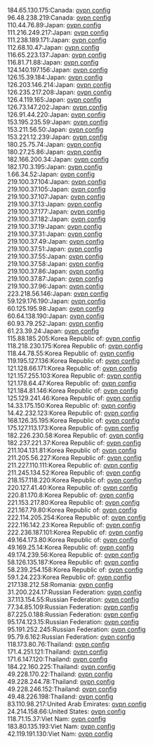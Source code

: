 184.65.130.175:Canada: [ovpn config](vpn/184_65_130_175.ovpn)  
96.48.238.219:Canada: [ovpn config](vpn/96_48_238_219.ovpn)  
110.44.76.89:Japan: [ovpn config](vpn/110_44_76_89.ovpn)  
111.216.249.217:Japan: [ovpn config](vpn/111_216_249_217.ovpn)  
111.238.189.171:Japan: [ovpn config](vpn/111_238_189_171.ovpn)  
112.68.10.47:Japan: [ovpn config](vpn/112_68_10_47.ovpn)  
116.65.223.137:Japan: [ovpn config](vpn/116_65_223_137.ovpn)  
116.81.71.88:Japan: [ovpn config](vpn/116_81_71_88.ovpn)  
124.140.197.156:Japan: [ovpn config](vpn/124_140_197_156.ovpn)  
126.15.39.184:Japan: [ovpn config](vpn/126_15_39_184.ovpn)  
126.203.146.214:Japan: [ovpn config](vpn/126_203_146_214.ovpn)  
126.235.217.208:Japan: [ovpn config](vpn/126_235_217_208.ovpn)  
126.4.119.165:Japan: [ovpn config](vpn/126_4_119_165.ovpn)  
126.73.147.202:Japan: [ovpn config](vpn/126_73_147_202.ovpn)  
126.91.44.220:Japan: [ovpn config](vpn/126_91_44_220.ovpn)  
153.195.235.59:Japan: [ovpn config](vpn/153_195_235_59.ovpn)  
153.211.56.50:Japan: [ovpn config](vpn/153_211_56_50.ovpn)  
153.221.12.239:Japan: [ovpn config](vpn/153_221_12_239.ovpn)  
180.25.75.74:Japan: [ovpn config](vpn/180_25_75_74.ovpn)  
180.27.25.86:Japan: [ovpn config](vpn/180_27_25_86.ovpn)  
182.166.200.34:Japan: [ovpn config](vpn/182_166_200_34.ovpn)  
182.170.3.195:Japan: [ovpn config](vpn/182_170_3_195.ovpn)  
1.66.34.52:Japan: [ovpn config](vpn/1_66_34_52.ovpn)  
219.100.37.104:Japan: [ovpn config](vpn/219_100_37_104.ovpn)  
219.100.37.105:Japan: [ovpn config](vpn/219_100_37_105.ovpn)  
219.100.37.107:Japan: [ovpn config](vpn/219_100_37_107.ovpn)  
219.100.37.13:Japan: [ovpn config](vpn/219_100_37_13.ovpn)  
219.100.37.177:Japan: [ovpn config](vpn/219_100_37_177.ovpn)  
219.100.37.182:Japan: [ovpn config](vpn/219_100_37_182.ovpn)  
219.100.37.19:Japan: [ovpn config](vpn/219_100_37_19.ovpn)  
219.100.37.31:Japan: [ovpn config](vpn/219_100_37_31.ovpn)  
219.100.37.49:Japan: [ovpn config](vpn/219_100_37_49.ovpn)  
219.100.37.51:Japan: [ovpn config](vpn/219_100_37_51.ovpn)  
219.100.37.55:Japan: [ovpn config](vpn/219_100_37_55.ovpn)  
219.100.37.58:Japan: [ovpn config](vpn/219_100_37_58.ovpn)  
219.100.37.86:Japan: [ovpn config](vpn/219_100_37_86.ovpn)  
219.100.37.87:Japan: [ovpn config](vpn/219_100_37_87.ovpn)  
219.100.37.96:Japan: [ovpn config](vpn/219_100_37_96.ovpn)  
223.218.56.146:Japan: [ovpn config](vpn/223_218_56_146.ovpn)  
59.129.176.190:Japan: [ovpn config](vpn/59_129_176_190.ovpn)  
60.125.195.98:Japan: [ovpn config](vpn/60_125_195_98.ovpn)  
60.64.138.190:Japan: [ovpn config](vpn/60_64_138_190.ovpn)  
60.93.79.252:Japan: [ovpn config](vpn/60_93_79_252.ovpn)  
61.23.39.24:Japan: [ovpn config](vpn/61_23_39_24.ovpn)  
115.88.185.205:Korea Republic of: [ovpn config](vpn/115_88_185_205.ovpn)  
118.218.230.175:Korea Republic of: [ovpn config](vpn/118_218_230_175.ovpn)  
118.44.78.55:Korea Republic of: [ovpn config](vpn/118_44_78_55.ovpn)  
119.195.127.136:Korea Republic of: [ovpn config](vpn/119_195_127_136.ovpn)  
121.128.66.171:Korea Republic of: [ovpn config](vpn/121_128_66_171.ovpn)  
121.157.255.103:Korea Republic of: [ovpn config](vpn/121_157_255_103.ovpn)  
121.178.64.47:Korea Republic of: [ovpn config](vpn/121_178_64_47.ovpn)  
121.184.81.146:Korea Republic of: [ovpn config](vpn/121_184_81_146.ovpn)  
125.129.241.46:Korea Republic of: [ovpn config](vpn/125_129_241_46.ovpn)  
14.33.175.150:Korea Republic of: [ovpn config](vpn/14_33_175_150.ovpn)  
14.42.232.123:Korea Republic of: [ovpn config](vpn/14_42_232_123.ovpn)  
168.126.35.195:Korea Republic of: [ovpn config](vpn/168_126_35_195.ovpn)  
175.127.113.173:Korea Republic of: [ovpn config](vpn/175_127_113_173.ovpn)  
182.226.230.58:Korea Republic of: [ovpn config](vpn/182_226_230_58.ovpn)  
182.237.221.37:Korea Republic of: [ovpn config](vpn/182_237_221_37.ovpn)  
211.104.131.81:Korea Republic of: [ovpn config](vpn/211_104_131_81.ovpn)  
211.205.56.227:Korea Republic of: [ovpn config](vpn/211_205_56_227.ovpn)  
211.227.110.111:Korea Republic of: [ovpn config](vpn/211_227_110_111.ovpn)  
211.245.134.52:Korea Republic of: [ovpn config](vpn/211_245_134_52.ovpn)  
218.157.118.220:Korea Republic of: [ovpn config](vpn/218_157_118_220.ovpn)  
220.127.41.40:Korea Republic of: [ovpn config](vpn/220_127_41_40.ovpn)  
220.81.170.8:Korea Republic of: [ovpn config](vpn/220_81_170_8.ovpn)  
221.153.217.80:Korea Republic of: [ovpn config](vpn/221_153_217_80.ovpn)  
221.167.79.80:Korea Republic of: [ovpn config](vpn/221_167_79_80.ovpn)  
222.114.205.254:Korea Republic of: [ovpn config](vpn/222_114_205_254.ovpn)  
222.116.142.23:Korea Republic of: [ovpn config](vpn/222_116_142_23.ovpn)  
222.236.187.101:Korea Republic of: [ovpn config](vpn/222_236_187_101.ovpn)  
49.164.173.80:Korea Republic of: [ovpn config](vpn/49_164_173_80.ovpn)  
49.169.25.14:Korea Republic of: [ovpn config](vpn/49_169_25_14.ovpn)  
49.174.239.56:Korea Republic of: [ovpn config](vpn/49_174_239_56.ovpn)  
58.126.135.187:Korea Republic of: [ovpn config](vpn/58_126_135_187.ovpn)  
58.239.254.158:Korea Republic of: [ovpn config](vpn/58_239_254_158.ovpn)  
59.1.24.223:Korea Republic of: [ovpn config](vpn/59_1_24_223.ovpn)  
217.138.212.58:Romania: [ovpn config](vpn/217_138_212_58.ovpn)  
31.200.224.17:Russian Federation: [ovpn config](vpn/31_200_224_17.ovpn)  
37.113.154.55:Russian Federation: [ovpn config](vpn/37_113_154_55.ovpn)  
77.34.85.109:Russian Federation: [ovpn config](vpn/77_34_85_109.ovpn)  
87.225.0.188:Russian Federation: [ovpn config](vpn/87_225_0_188.ovpn)  
95.174.123.15:Russian Federation: [ovpn config](vpn/95_174_123_15.ovpn)  
95.191.252.245:Russian Federation: [ovpn config](vpn/95_191_252_245.ovpn)  
95.79.6.162:Russian Federation: [ovpn config](vpn/95_79_6_162.ovpn)  
118.173.80.76:Thailand: [ovpn config](vpn/118_173_80_76.ovpn)  
171.4.251.121:Thailand: [ovpn config](vpn/171_4_251_121.ovpn)  
171.6.147.120:Thailand: [ovpn config](vpn/171_6_147_120.ovpn)  
184.22.160.225:Thailand: [ovpn config](vpn/184_22_160_225.ovpn)  
49.228.170.22:Thailand: [ovpn config](vpn/49_228_170_22.ovpn)  
49.228.244.78:Thailand: [ovpn config](vpn/49_228_244_78.ovpn)  
49.228.246.152:Thailand: [ovpn config](vpn/49_228_246_152.ovpn)  
49.48.226.198:Thailand: [ovpn config](vpn/49_48_226_198.ovpn)  
83.110.98.217:United Arab Emirates: [ovpn config](vpn/83_110_98_217.ovpn)  
24.214.158.66:United States: [ovpn config](vpn/24_214_158_66.ovpn)  
118.71.15.37:Viet Nam: [ovpn config](vpn/118_71_15_37.ovpn)  
183.80.135.193:Viet Nam: [ovpn config](vpn/183_80_135_193.ovpn)  
42.119.191.130:Viet Nam: [ovpn config](vpn/42_119_191_130.ovpn)  
